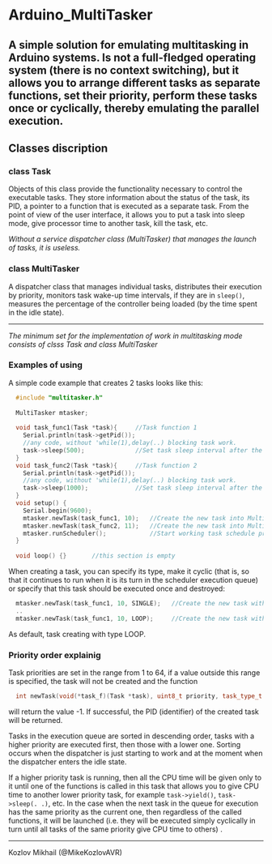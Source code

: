# Arduino_MultiTasker
A simple solution for emulating multitasking in Arduino systems. Is not a full-fledged operating system (there is no context switching), but it allows you to arrange different tasks as separate functions, set their priority, perform these tasks once or cyclically, thereby emulating the parallel execution.
---
## Classes discription
### class Task
Objects of this class provide the functionality necessary to control the executable tasks.
They store information about the status of the task, its PID, a pointer to a function that is executed as a separate task.
From the point of view of the user interface, it allows you to put a task into sleep mode, give processor time to another task, kill the task, etc.

*Without a service dispatcher class (MultiTasker) that manages the launch of tasks, it is useless.*

### class MultiTasker
A dispatcher class that manages individual tasks, distributes their execution by priority, monitors task wake-up time intervals,
if they are in `sleep()`, measures the percentage of the controller being loaded (by the time spent in the idle state).

---
*The minimum set for the implementation of work in multitasking mode consists of clsss Task and class MultiTasker*

### Examples of using
A simple code example that creates 2 tasks looks like this:
```c++
  #include "multitasker.h"
  
  MultiTasker mtasker;
  
  void task_func1(Task *task){     //Task function 1
    Serial.println(task->getPid());
    //any code, without 'while(1),delay(..) blocking task work.
    task->sleep(500);              //Set task sleep interval after the execution
  }
  void task_func2(Task *task){     //Task function 2
    Serial.println(task->getPid());
    //any code, without 'while(1),delay(..) blocking task work.
    task->sleep(1000);             //Set task sleep interval after the execution
  }
  void setup() {
    Serial.begin(9600);
    mtasker.newTask(task_func1, 10);   //Create the new task into MultiTasker with priority 10 (range 1..64)
    mtasker.newTask(task_func2, 11);   //Create the new task into MultiTasker with priority 11 (range 1..64)
    mtasker.runScheduler();            //Start working task schedule process, its blocking operation.
  }
  
  void loop() {}       //this section is empty
```
When creating a task, you can specify its type,
make it cyclic (that is, so that it continues to run when it is its turn in the scheduler execution queue) or 
specify that this task should be executed once and destroyed:
```c++
  mtasker.newTask(task_func1, 10, SINGLE);   //Create the new task with priority 10, single execution
  ..
  mtasker.newTask(task_func1, 10, LOOP);     //Create the new task with priority 10, cyclic execution
```
As default, task creating with type LOOP.

### Priority order explainig
Task priorities are set in the range from 1 to 64, if a value outside this range is specified, the task will not be created and the function
```c++
  int newTask(void(*task_f)(Task *task), uint8_t priority, task_type_t type = LOOP)
  ```
will return the value -1. If successful, the PID (identifier) of the created task will be returned.

Tasks in the execution queue are sorted in descending order, tasks with a higher priority are executed first, then those with a lower one. Sorting occurs when the dispatcher is just starting to work and at the moment when the dispatcher enters the idle state.

If a higher priority task is running, then all the CPU time will be given only to it until one of the functions is called in this task that allows you to give CPU time to another lower priority task, for example ```task->yield()```, ```task->sleep(. .)```, etc.
In the case when the next task in the queue for execution has the same priority as the current one, then regardless of the called functions, it will be launched (i.e. they will be executed simply cyclically in turn until all tasks of the same priority give CPU time to others) .



---

Kozlov Mikhail (@MikeKozlovAVR)

